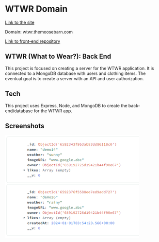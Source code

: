 # WTWR Domain

[Link to the site](https://wtwr.themoosebarn.com)

Domain: wtwr.themoosebarn.com

[Link to front-end repository](https://github.com/eaakre/se_project_react)

## WTWR (What to Wear?): Back End

This project is focused on creating a server for the WTWR application. It is connected to a MongoDB database with users and clothing items. The eventual goal is to create a server with an API and user authorization.

## Tech

This project uses Express, Node, and MongoDB to create the back-end/database for the WTWR app.

## Screenshots

![Database](db_items.png)
